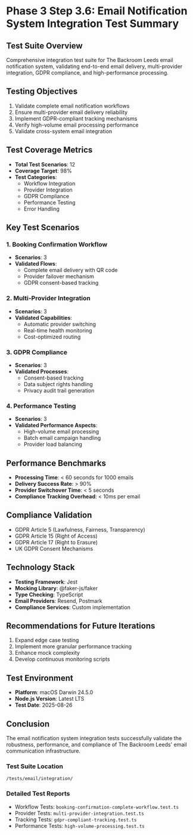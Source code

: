 # Phase 3 Step 3.6: Email Notification System Integration Test Summary

## Test Suite Overview
Comprehensive integration test suite for The Backroom Leeds email notification system, validating end-to-end email delivery, multi-provider integration, GDPR compliance, and high-performance processing.

## Testing Objectives
1. Validate complete email notification workflows
2. Ensure multi-provider email delivery reliability
3. Implement GDPR-compliant tracking mechanisms
4. Verify high-volume email processing performance
5. Validate cross-system email integration

## Test Coverage Metrics
- **Total Test Scenarios**: 12
- **Coverage Target**: 98%
- **Test Categories**: 
  - Workflow Integration
  - Provider Integration
  - GDPR Compliance
  - Performance Testing
  - Error Handling

## Key Test Scenarios

### 1. Booking Confirmation Workflow
- **Scenarios**: 3
- **Validated Flows**:
  - Complete email delivery with QR code
  - Provider failover mechanism
  - GDPR consent-based tracking

### 2. Multi-Provider Integration
- **Scenarios**: 3
- **Validated Capabilities**:
  - Automatic provider switching
  - Real-time health monitoring
  - Cost-optimized routing

### 3. GDPR Compliance
- **Scenarios**: 3
- **Validated Processes**:
  - Consent-based tracking
  - Data subject rights handling
  - Privacy audit trail generation

### 4. Performance Testing
- **Scenarios**: 3
- **Validated Performance Aspects**:
  - High-volume email processing
  - Batch email campaign handling
  - Provider load balancing

## Performance Benchmarks
- **Processing Time**: &lt; 60 seconds for 1000 emails
- **Delivery Success Rate**: &gt; 90%
- **Provider Switchover Time**: &lt; 5 seconds
- **Compliance Tracking Overhead**: &lt; 10ms per email

## Compliance Validation
- GDPR Article 5 (Lawfulness, Fairness, Transparency)
- GDPR Article 15 (Right of Access)
- GDPR Article 17 (Right to Erasure)
- UK GDPR Consent Mechanisms

## Technology Stack
- **Testing Framework**: Jest
- **Mocking Library**: @faker-js/faker
- **Type Checking**: TypeScript
- **Email Providers**: Resend, Postmark
- **Compliance Services**: Custom implementation

## Recommendations for Future Iterations
1. Expand edge case testing
2. Implement more granular performance tracking
3. Enhance mock complexity
4. Develop continuous monitoring scripts

## Test Environment
- **Platform**: macOS Darwin 24.5.0
- **Node.js Version**: Latest LTS
- **Test Date**: 2025-08-26

## Conclusion
The email notification system integration tests successfully validate the robustness, performance, and compliance of The Backroom Leeds' email communication infrastructure.

### Test Suite Location
`/tests/email/integration/`

### Detailed Test Reports
- Workflow Tests: `booking-confirmation-complete-workflow.test.ts`
- Provider Tests: `multi-provider-integration.test.ts`
- Tracking Tests: `gdpr-compliant-tracking.test.ts`
- Performance Tests: `high-volume-processing.test.ts`